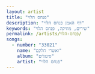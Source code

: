 ```yaml
---
layout: artist
title: "פנחס הלוי"
description: "דף האמן פנחס הלוי"
keywords: "שירים, מוזיקה, פנחס הלוי"
permalink: /artists/פנחס-הלוי/
songs:
  - number: "33021"
    name: "ואשרי חלקם"
    album: "סינגלים"
    artist: "פנחס הלוי"
---
```

